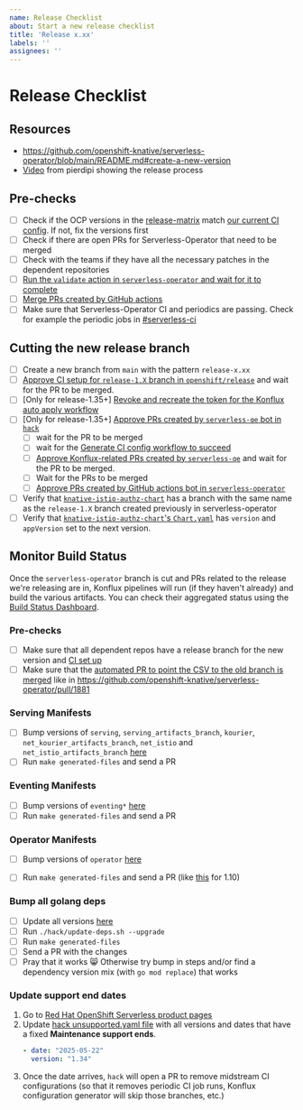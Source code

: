 ```yaml
---
name: Release Checklist
about: Start a new release checklist
title: 'Release x.xx'
labels: ''
assignees: ''
---
```


# Release Checklist

## Resources
- https://github.com/openshift-knative/serverless-operator/blob/main/README.md#create-a-new-version
- [Video](https://drive.google.com/drive/u/0/folders/1j1KF_1dUl6x0oiN2aVKlapAYXo1dGUDG) from pierdipi showing the release process

## Pre-checks
- [ ] Check if the OCP versions in the [release-matrix](https://docs.google.com/spreadsheets/d/1HTxR37_MM03_JQImW-KmAFk1oEQ83fXzfGxdfWQSX6o/edit#gid=0) match [our current CI config](https://github.com/openshift-knative/hack/tree/main/config). If not, fix the versions first
- [ ] Check if there are open PRs for Serverless-Operator that need to be merged
- [ ] Check with the teams if they have all the necessary patches in the dependent repositories
- [ ] [Run the `validate` action in `serverless-operator` and wait for it to complete](https://github.com/openshift-knative/serverless-operator/actions/workflows/validate.yaml)
- [ ] [Merge PRs created by GitHub actions](https://github.com/openshift-knative/serverless-operator/pulls/app%2Fgithub-actions)
- [ ] Make sure that Serverless-Operator CI and periodics are passing. Check for example the periodic jobs in [#serverless-ci](https://redhat.enterprise.slack.com/archives/CHTTRCUBC) 

## Cutting the new release branch
- [ ] Create a new branch from `main` with the pattern `release-x.xx`
- [ ] [Approve CI setup for `release-1.X` branch in `openshift/release`](https://github.com/openshift/release/pulls/serverless-qe) and wait for the PR to be merged.
- [ ] [Only for release-1.35+] [Revoke and recreate the token for the Konflux auto apply workflow](https://github.com/openshift-knative/hack/tree/main/cmd/konflux-apply#revoke-and-recreate-token)
- [ ] [Only for release-1.35+] [Approve PRs created by `serverless-qe` bot in `hack`](https://github.com/openshift-knative/hack/pulls/serverless-qe)
  - [ ] wait for the PR to be merged
  - [ ] wait for the [Generate CI config workflow to succeed](https://github.com/openshift-knative/hack/actions/workflows/release-generate-ci.yaml?query=event%3Apush++)
  - [ ] [Approve Konflux-related PRs created by `serverless-qe`](https://github.com/pulls?q=is%3Aopen+is%3Apr+author%3Aserverless-qe+archived%3Afalse+%22Konflux%22) and wait for the PR to be merged.
  - [ ] Wait for the PRs to be merged
  - [ ] [Approve PRs created by GitHub actions bot in `serverless-operator`](https://github.com/openshift-knative/serverless-operator/pulls/app%2Fgithub-actions)
- [ ] Verify that [`knative-istio-authz-chart`](https://github.com/openshift-knative/knative-istio-authz-chart/branches) has a branch with the same name as the `release-1.X` branch created previously in   serverless-operator
- [ ] Verify that [`knative-istio-authz-chart`'s `Chart.yaml`](https://github.com/openshift-knative/knative-istio-authz-chart/blob/main/Chart.yaml) has `version` and `appVersion` set to the next version.

## Monitor Build Status

Once the `serverless-operator` branch is cut and PRs related to the release we're releasing are in,
Konflux pipelines will run (if they haven't already) and build the various artifacts.
You can check their aggregated status using the
[Build Status Dashboard](https://openshift-knative.github.io/hack/).

### Pre-checks
- [ ] Make sure that all dependent repos have a release branch for the new version and [CI set up](https://github.com/openshift-knative/hack)
- [ ] Make sure that the [automated PR to point the CSV to the old branch is merged](https://github.com/openshift-knative/serverless-operator/pulls?q=is%3Apr+author%3Aapp%2Fgithub-actions+release-+is%3Aopen) like in https://github.com/openshift-knative/serverless-operator/pull/1881

### Serving Manifests
- [ ] Bump versions of `serving`, `serving_artifacts_branch`, `kourier`, `net_kourier_artifacts_branch`, `net_istio` and `net_istio_artifacts_branch`  [here](https://github.com/openshift-knative/serverless-operator/blob/main/olm-catalog/serverless-operator/project.yaml#L34)
- [ ] Run `make generated-files` and send a PR

### Eventing Manifests
- [ ] Bump versions of `eventing*`  [here](https://github.com/openshift-knative/serverless-operator/blob/main/olm-catalog/serverless-operator/project.yaml#L34)
- [ ] Run `make generated-files` and send a PR

### Operator Manifests
- [ ] Bump versions of `operator`  [here](https://github.com/openshift-knative/serverless-operator/blob/main/olm-catalog/serverless-operator/project.yaml#L34)
- [ ] Run `make generated-files` and send a PR (like [this](https://github.com/openshift-knative/serverless-operator/pull/2177) for 1.10)


### Bump all golang deps
- [ ] Update all versions  [here](https://github.com/openshift-knative/serverless-operator/blob/main/hack/update-deps.sh#L18)
- [ ] Run `./hack/update-deps.sh --upgrade`
- [ ] Run `make generated-files`
- [ ] Send a PR with the changes
- [ ] Pray that it works 😸  Otherwise try bump in steps and/or find a dependency version mix (with `go mod replace`) that works

### Update support end dates

1. Go to [Red Hat OpenShift Serverless product pages](https://access.redhat.com/product-life-cycles?product=Red%20Hat%20OpenShift%20Serverless)
2. Update [hack unsupported.yaml file](https://github.com/openshift-knative/hack/blob/2d5e9be6985e0b424ed0a92cd4c3502e0fe321f7/pkg/discover/unsupported.yaml#L1-L2)
   with all versions and dates that have a fixed **Maintenance support ends**.
   ```yaml
   - date: "2025-05-22"
     version: "1.34"
   ```
3. Once the date arrives, `hack` will open a PR to remove midstream CI configurations
   (so that it removes periodic CI job runs, Konflux configuration generator will skip those branches, etc.)

